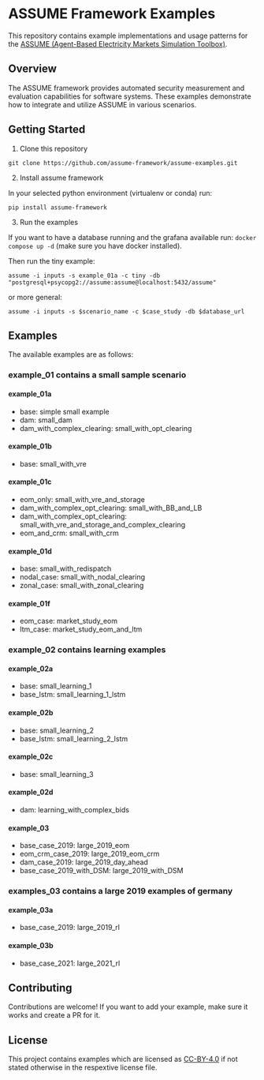 <!--
SPDX-FileCopyrightText: ASSUME Developers

SPDX-License-Identifier: AGPL-3.0-or-later
-->

# ASSUME Framework Examples

This repository contains example implementations and usage patterns for the [ASSUME (Agent-Based Electricity Markets Simulation Toolbox)](https://github.com/assume-framework/assume).

## Overview

The ASSUME framework provides automated security measurement and evaluation capabilities for software systems. These examples demonstrate how to integrate and utilize ASSUME in various scenarios.

## Getting Started

1. Clone this repository

`git clone https://github.com/assume-framework/assume-examples.git`


2. Install assume framework

In your selected python environment (virtualenv or conda) run:

`pip install assume-framework`

3. Run the examples

If you want to have a database running and the grafana available run: `docker compose up -d` (make sure you have docker installed).

Then run the tiny example:

`assume -i inputs -s example_01a -c tiny -db "postgresql+psycopg2://assume:assume@localhost:5432/assume"`

or more general:

`assume -i inputs -s $scenario_name -c $case_study -db $database_url`

## Examples

The available examples are as follows:

### example_01 contains a small sample scenario

#### example_01a
* base: simple small example
* dam: small_dam
* dam_with_complex_clearing: small_with_opt_clearing

#### example_01b
* base: small_with_vre

#### example_01c
* eom_only: small_with_vre_and_storage
* dam_with_complex_opt_clearing: small_with_BB_and_LB
* dam_with_complex_opt_clearing: small_with_vre_and_storage_and_complex_clearing
* eom_and_crm: small_with_crm

#### example_01d
* base: small_with_redispatch
* nodal_case: small_with_nodal_clearing
* zonal_case: small_with_zonal_clearing

#### example_01f
* eom_case: market_study_eom
* ltm_case: market_study_eom_and_ltm

### example_02 contains learning examples

#### example_02a
* base: small_learning_1
* base_lstm: small_learning_1_lstm

#### example_02b
* base: small_learning_2
* base_lstm: small_learning_2_lstm

#### example_02c
* base: small_learning_3

#### example_02d
* dam: learning_with_complex_bids

#### example_03
* base_case_2019: large_2019_eom
* eom_crm_case_2019: large_2019_eom_crm
* dam_case_2019: large_2019_day_ahead
* base_case_2019_with_DSM: large_2019_with_DSM

### examples_03 contains a large 2019 examples of germany

#### example_03a
* base_case_2019: large_2019_rl

#### example_03b
* base_case_2021: large_2021_rl

## Contributing

Contributions are welcome! If you want to add your example, make sure it works and create a PR for it.

## License

This project contains examples which are licensed as [CC-BY-4.0](https://spdx.org/licenses/CC-BY-4.0.html) if not stated otherwise in the respextive license file.
